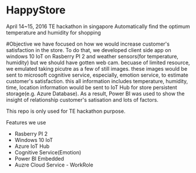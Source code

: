 # HappyStore
April 14~15, 2016 TE hackathon in singapore
Automatically find the optimum temperature and humidity for shopping

#Objective
we have focused on how we would increase customer's satisfaction in the store. To do that, we developed client side app on windows 10 IoT on Rasberry PI 2 and weather sensors(for temperature, humidity) but we should have gotten web cam. becuase of limited resource, we emulated taking picutre as a few of still images. these images would be sent to microsoft cognitive service, especially, emotion service, to estimate customer's satisfaction. this all information includes temperature, humidity, time, location information would be sent to IoT Hub for store persistent storage(e.g. Azure Database). As a result, Power BI was used to show the insight of relationship customer's satisation and lots of factors. 

This repo is only used for TE hackathon purpose. 

Features we use
- Rasberry PI 2
- Windows 10 IoT
- Azure IoT Hub
- Cognitive Service(Emotion)
- Power BI Embedded
- Auzre Cloud Service - WorkRole

